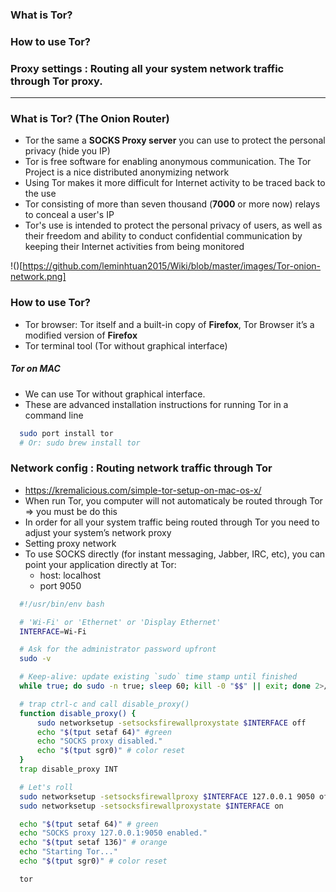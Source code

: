 ### What is Tor?
### How to use Tor?
### Proxy settings : Routing all your system network traffic through Tor proxy.

----------------
### What is Tor? (The Onion Router)
 - Tor the same a **SOCKS Proxy server** you can use to protect the personal privacy (hide you IP)
 - Tor is free software for enabling anonymous communication. The Tor Project is a nice distributed anonymizing network
 - Using Tor makes it more difficult for Internet activity to be traced back to the use
 - Tor consisting of more than seven thousand (**7000** or more now) relays to conceal a user's IP
 - Tor's use is intended to protect the personal privacy of users, as well as their freedom and ability to conduct confidential communication by keeping their Internet activities from being monitored

!()[https://github.com/leminhtuan2015/Wiki/blob/master/images/Tor-onion-network.png]

### How to use Tor?
  - Tor browser: Tor itself and a built-in copy of **Firefox**, Tor Browser it’s a modified version of **Firefox**
  - Tor terminal tool (Tor without graphical interface)
  
##### Tor on MAC
  - We can use Tor without graphical interface.
  - These are advanced installation instructions for running Tor in a command line
  
```sh
  sudo port install tor 
  # Or: sudo brew install tor
```

### Network config : Routing network traffic through Tor
  - https://kremalicious.com/simple-tor-setup-on-mac-os-x/
  - When run Tor, you computer will not automaticaly be routed through Tor => you must be do this
  - In order for all your system traffic being routed through Tor you need to adjust your system’s network proxy
  - Setting proxy network
  - To use SOCKS directly (for instant messaging, Jabber, IRC, etc), you can point your application directly at Tor:
    - host: localhost 
    - port 9050
  
```sh
  #!/usr/bin/env bash

  # 'Wi-Fi' or 'Ethernet' or 'Display Ethernet'
  INTERFACE=Wi-Fi

  # Ask for the administrator password upfront
  sudo -v

  # Keep-alive: update existing `sudo` time stamp until finished
  while true; do sudo -n true; sleep 60; kill -0 "$$" || exit; done 2>/dev/null &

  # trap ctrl-c and call disable_proxy()
  function disable_proxy() {
      sudo networksetup -setsocksfirewallproxystate $INTERFACE off
      echo "$(tput setaf 64)" #green
      echo "SOCKS proxy disabled."
      echo "$(tput sgr0)" # color reset
  }
  trap disable_proxy INT

  # Let's roll
  sudo networksetup -setsocksfirewallproxy $INTERFACE 127.0.0.1 9050 off
  sudo networksetup -setsocksfirewallproxystate $INTERFACE on

  echo "$(tput setaf 64)" # green
  echo "SOCKS proxy 127.0.0.1:9050 enabled."
  echo "$(tput setaf 136)" # orange
  echo "Starting Tor..."
  echo "$(tput sgr0)" # color reset

  tor
```


